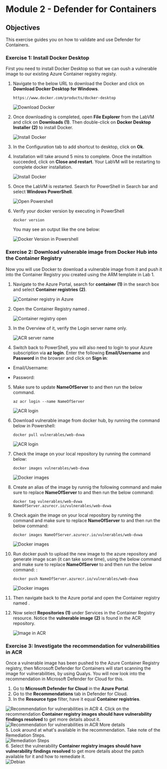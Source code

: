 # Module 2 - Defender for Containers

## Objectives
This exercise guides you on how to validate and use Defender for Containers.

### Exercise 1: Install Docker Desktop

First you need to install Docker Desktop so that we can oush a vulnerable image to our existing Azure Container registry registy.

1. Navigate to the below URL to download the Docker and click on **Download Docker Desktop for Windows**.

   ```
   https://www.docker.com/products/docker-desktop
   ```
    
   ![Download Docker](Images/download-docker.png)
    
2. Once downloading is completed, open **File Explorer** from the LabVM and click on **Downloads** **(1)**. Then double-click on **Docker Desktop Installer** **(2)** to install Docker.

   ![Install Docker](Images/install-docker.png)

3. In the Configuration tab to add shortcut to desktop, click on **Ok**.

4. Installation will take around 5 mins to complete. Once the installtion succeeded, click on **Close and restart**. Your LabVM will be restarting to complete docker installation.

   ![Install Docker](Images/docker-close-restart.png)

5. Once the LabVM is restarted. Search for PowerShell in Search bar and select **Windows PowerShell**.

   ![Open Powershell](Images/open-powershell.png)

6. Verify your docker version by executing in PowerShell 

   ```
   docker version
   ```

   You may see an output like the one below:

   ![Docker Version in Powershell](Images/docker-version.png)


### Exercise 2: Download vulnerable image from Docker Hub into the Container Registry

Now you will use Docker to download a vulnerable image from it and push it into the Container Registry you created using the ARM template in Lab 1.

1. Navigate to the Azure Portal, search for **container** **(1)** in the search box and select **Container registries** **(2)**.

   ![Container registry in Azure](Images/search-cr.png)

2. Open the Container Registry named **<inject key="Container registry" enableCopy="true"/>**.

   ![Container registry open](Images/select-cr.png)

3. In the Overview of it, verify the Login server name only. 

   ![ACR server name](Images/copy-crname.png)

4.	Switch back to PowerShell, you will also need to login to your Azure subscription via **az login**. Enter the following **Email/Username** and **Password** in the browser and click on **Sign in**:

   * Email/Username: **<inject key="AzureAdUserEmail" enableCopy="true"/>** 

   * Password: **<inject key="AzureAdUserPassword" enableCopy="true"/>**

5. Make sure to update **NameOfServer** to **<inject key="Container registry" enableCopy="true"/>** and then run the below command.
   
   ```
   az acr login --name NameOfServer
   ```
 
   ![ACR login](Images/acr-login.png)

6. Download vulnerable image from docker hub, by running the command below in Powershell:

   ```
   docker pull vulnerables/web-dvwa
   ```

   ![ACR login](Images/docker-pull1.png)

7. Check the image on your local repository by running the command below:

   ```
   docker images vulnerables/web-dvwa
   ```

   ![Docker images](Images/docker-pull2.png)

8. Create an alias of the image by runnig the following command and make sure to replace **NameOfServer** to **<inject key="Container registry" enableCopy="true"/>** and then run the below command:

   ```
   docker tag vulnerables/web-dvwa NameOfServer.azurecr.io/vulnerables/web-dvwa
   ```

9. Check again the image on your local repository by running the command and make sure to replace **NameOfServer** to **<inject key="Container registry" enableCopy="true"/>** and then run the below command:

   ```
   docker images NameOfServer.azurecr.io/vulnerables/web-dvwa
   ```

   ![Docker images](Images/docker-image.png)


10. Run docker push to upload the new image to the azure repository and generate image scan (it can take some time), using the below command and make sure to replace **NameOfServer** to **<inject key="Container registry" enableCopy="true"/>** and then run the below command: :

    ```
    docker push NameOfServer.azurecr.io/vulnerables/web-dvwa
    ```

    ![Docker images](Images/docker-push.png)

11. Then navigate back to the Azure portal and open the Container registry named **<inject key="Container registry" enableCopy="false"/>**.

12. Now select **Repositories** **(1)** under Services in the **<inject key="Container registry" enableCopy="false"/>** Container Registry resource. Notice the **vulnerable image** **(2)** is found in the ACR repository.

    ![Image in ACR](Images/cr-repos.png)

### Exercise 3: Investigate the recommendation for vulnerabilities in ACR

Once a vulnerable image has been pushed to the Azure Container Registry registry, then Microsoft Defender for Containers will start scanning the image for vulnerabilities, by using Qualys. You will now look into the recommendation in Microsoft Defender for Cloud for this. 
 
 1. Go to **Microsoft Defender for Cloud** in the **Azure Portal**.
 2. Go to the **Recommendations** tab in Defender for Cloud.
 3. In the **Resource type** filter, have it equal **Container registries**. <br />

 ![Recommendation for vulnerabilities in ACR](../Images/9recommendation.png?raw=true)
 4. Click on the recommendation **Container registry images should have vulnerability findings resolved** to get more details about it. <br />
 ![Recommendation for vulnerabilities in ACR More details](../Images/10recommendationmoreinfo.png?raw=true)
 <br />
 5. Look around at what's available in the recommendation. Take note of the Remediation Steps.
<br />
  ![Remediation Steps](../Images/remsteps.png?raw=true)
  <br />
 6. Select the vulnerability **Container registry images should have vulnerability findings resolved** to get more details about the patch available for it and how to remediate it.
 <br />
 ![Debian](../Images/11debian.png?raw=true)
 

